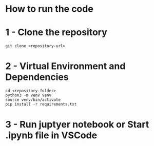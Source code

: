 # How to run the code

# 1 - Clone the repository
```
git clone <repository-url>
```

# 2 - Virtual Environment and Dependencies
```
cd <repository-folder>
python3 -m venv venv
source venv/bin/activate
pip install -r requirements.txt
```

# 3 - Run juptyer notebook or Start .ipynb file in VSCode
